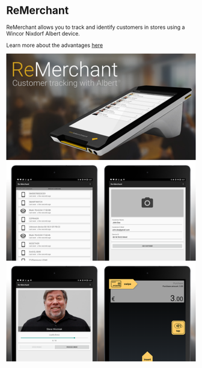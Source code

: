 # ReMerchant
ReMerchant allows you to track and identify customers in stores using a Wincor Nixdorf Albert device.

Learn more about the advantages [here](https://prezi.com/iubuzq1yjsed/remerchant/)

![Banner](https://raw.githubusercontent.com/Steppschuh/ReMerchant/master/Media/remerchant_cover.jpg "Cover")
![Banner](https://raw.githubusercontent.com/Steppschuh/ReMerchant/master/Media/remerchant_composition_new.png "Screen")
![Banner](https://raw.githubusercontent.com/Steppschuh/ReMerchant/master/Media/remerchant_composition_existing.png "Screen")
